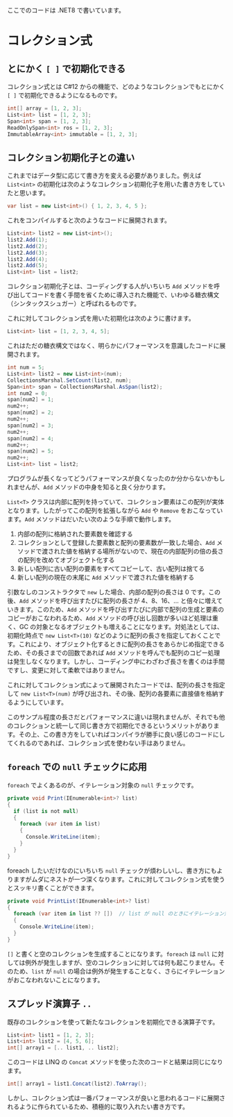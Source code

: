 ここでのコードは .NET8 で書いています。

# コレクション式
## とにかく `[ ]` で初期化できる
コレクション式とは C#12 からの機能で、どのようなコレクションでもとにかく `[ ]` で初期化できるようになるものです。
``` cs
int[] array = [1, 2, 3];
List<int> list = [1, 2, 3];
Span<int> span = [1, 2, 3];
ReadOnlySpan<int> ros = [1, 2, 3];
ImmutableArray<int> immutable = [1, 2, 3];
```

## コレクション初期化子との違い
これまではデータ型に応じて書き方を変える必要がありました。例えば `List<int>` の初期化は次のようなコレクション初期化子を用いた書き方をしていたと思います。
``` cs
var list = new List<int>() { 1, 2, 3, 4, 5 };
```
これをコンパイルすると次のようなコードに展開されます。
``` cs
List<int> list2 = new List<int>();
list2.Add(1);
list2.Add(2);
list2.Add(3);
list2.Add(4);
list2.Add(5);
List<int> list = list2;
```
コレクション初期化子とは、コーディングする人がいちいち `Add` メソッドを呼び出してコードを書く手間を省くために導入された機能で、いわゆる糖衣構文（シンタックスシュガー）と呼ばれるものです。

これに対してコレクション式を用いた初期化は次のように書けます。
``` cs
List<int> list = [1, 2, 3, 4, 5];
```
これはただの糖衣構文ではなく、明らかにパフォーマンスを意識したコードに展開されます。
``` cs
int num = 5;
List<int> list2 = new List<int>(num);
CollectionsMarshal.SetCount(list2, num);
Span<int> span = CollectionsMarshal.AsSpan(list2);
int num2 = 0;
span[num2] = 1;
num2++;
span[num2] = 2;
num2++;
span[num2] = 3;
num2++;
span[num2] = 4;
num2++;
span[num2] = 5;
num2++;
List<int> list = list2;
```
プログラムが長くなってどうパフォーマンスが良くなったのか分からないかもしれませんが、`Add` メソッドの中身を知ると良く分かります。

`List<T>` クラスは内部に配列を持っていて、コレクション要素はこの配列が実体となります。したがってこの配列を拡張しながら `Add` や `Remove` をおこなっています。`Add` メソッドはだいたい次のような手順で動作します。
1. 内部の配列に格納された要素数を確認する
2. コレクションとして登録した要素数と配列の要素数が一致した場合、`Add` メソッドで渡された値を格納する場所がないので、現在の内部配列の倍の長さの配列を改めてオブジェクト化する
3. 新しい配列に古い配列の要素をすべてコピーして、古い配列は捨てる
4. 新しい配列の現在の末尾に `Add` メソッドで渡された値を格納する

引数なしのコンストラクタで `new` した場合、内部の配列の長さは 0 です。この後、`Add` メソッドを呼び出すたびに配列の長さが 4、8、16、... と倍々に増えていきます。このため、`Add` メソッドを呼び出すたびに内部で配列の生成と要素のコピーがおこなわれるため、`Add` メソッドの呼び出し回数が多いほど処理は重く、GC の対象となるオブジェクトも増えることになります。対処法としては、初期化時点で `new List<T>(10)` などのように配列の長さを指定しておくことです。これにより、オブジェクト化するときに配列の長さをあらかじめ指定できるため、その長さまでの回数であれば `Add` メソッドを呼んでも配列のコピー処理は発生しなくなります。しかし、コーディング中にわざわざ長さを書くのは手間ですし、変更に対して柔軟ではありません。

これに対してコレクション式によって展開されたコードでは、配列の長さを指定して `new List<T>(num)` が呼び出され、その後、配列の各要素に直接値を格納するようにしています。

このサンプル程度の長さだとパフォーマンスに違いは現れませんが、それでも他のコレクションと統一して同じ書き方で初期化できるというメリットがあります。その上、この書き方をしていればコンパイラが勝手に良い感じのコードにしてくれるのであれば、コレクション式を使わない手はありません。

## `foreach` での `null` チェックに応用
`foreach` でよくあるのが、イテレーション対象の `null` チェックです。
``` cs
private void Print(IEnumerable<int>? list)
{
  if (list is not null)
  {
    foreach (var item in list)
    {
      Console.WriteLine(item);
    }
  }
}
```
foreach したいだけなのにいちいち `null` チェックが煩わしいし、書き方にもよりますがムダにネストが一つ深くなります。これに対してコレクション式を使うとスッキリ書くことができます。
``` cs
private void PrintList(IEnumerable<int>? list)
{
  foreach (var item in list ?? [])  // list が null のときにイテレーション対象が Array.Empty<int>() になるのでイテレーションしない
  {
    Console.WriteLine(item);
  }
}
```
`[]` と書くと空のコレクションを生成することになります。`foreach` は `null` に対しては例外が発生しますが、空のコレクションに対しては何も起こりません。そのため、`list` が `null` の場合は例外が発生することなく、さらにイテレーションがおこなわれないことになります。

## スプレッド演算子 `..`
既存のコレクションを使って新たなコレクションを初期化できる演算子です。
``` cs
List<int> list1 = [1, 2, 3];
List<int> list2 = [4, 5, 6];
int[] array1 = [.. list1, .. list2];
```
このコードは LINQ の `Concat` メソッドを使った次のコードと結果は同じになります。
``` cs
int[] array1 = list1.Concat(list2).ToArray();
```
しかし、コレクション式は一番パフォーマンスが良いと思われるコードに展開されるように作られているため、積極的に取り入れたい書き方です。
